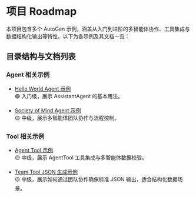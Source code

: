 # 项目 Roadmap

本项目包含多个 AutoGen 示例，涵盖从入门到进阶的多智能体协作、工具集成与数据结构化输出等特性。以下为各示例及其文档一览：

## 目录结构与文档列表
### Agent 相关示例
- [Hello World Agent 示例](./examples/agent/hello_world/README.md)  
    🟢 入门级，展示 AssistantAgent 的基本用法。

- [Society of Mind Agent 示例](./examples/agent/society_of_mind_agent/README.md)  
    🟡 中级，展示多智能体团队协作与流程控制。

### Tool 相关示例
- [Agent Tool 示例](./examples/tool/agent_tool/README.md)  
    🟡 中级，展示 AgentTool 工具集成与多智能体数据校验。

- [Team Tool JSON 生成示例](./examples/tool/insure_json_team_tool/README.md)  
    🟡 中级，展示如何通过团队协作确保标准 JSON 输出，适合结构化数据场景。


